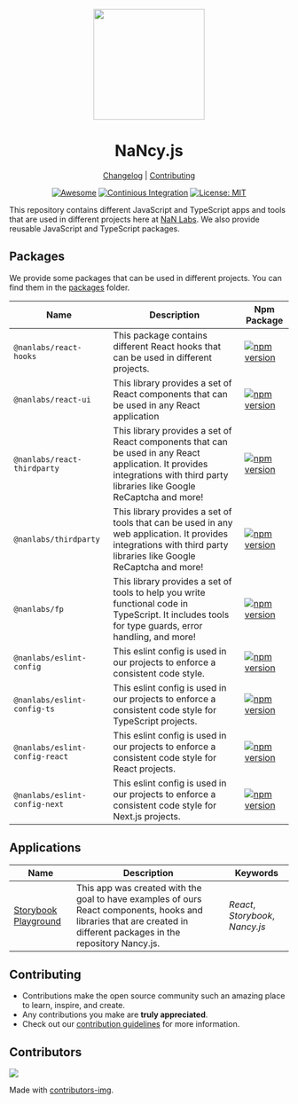 <!--lint disable double-link awesome-heading awesome-git-repo-age awesome-toc-->

<div align="center">
<p>
    <img
        style="width: 200px"
        width="200"
        src="https://avatars.githubusercontent.com/u/4426989?s=200&v=4"
    >
</p>
<h1>NaNcy.js</h1>

[Changelog](#) |
[Contributing](./CONTRIBUTING.md)

</div>
<div align="center">

[![Awesome](https://awesome.re/mentioned-badge.svg)](https://github.com/nanlabs/awesome-nan)
[![Continious Integration][cibadge]][ciurl]
[![License: MIT][licensebadge]][licenseurl]

</div>

This repository contains different JavaScript and TypeScript apps and tools that are used in different projects here at [NaN Labs](https://www.nanlabs.com/).
We also provide reusable JavaScript and TypeScript packages.

## Packages

We provide some packages that can be used in different projects. You can find them in the [packages](./packages) folder.

| Name                           | Description                                                                                                                                                                    | Npm Package                                                                                                                                |
| ------------------------------ | ------------------------------------------------------------------------------------------------------------------------------------------------------------------------------ | ------------------------------------------------------------------------------------------------------------------------------------------ |
| `@nanlabs/react-hooks`         | This package contains different React hooks that can be used in different projects.                                                                                            | [![npm version](https://badge.fury.io/js/%40nanlabs%2Freact-hooks.svg)](https://badge.fury.io/js/%40nanlabs%2Freact-hooks)                 |
| `@nanlabs/react-ui`            | This library provides a set of React components that can be used in any React application                                                                                      | [![npm version](https://badge.fury.io/js/%40nanlabs%2Freact-ui.svg)](https://badge.fury.io/js/%40nanlabs%2Freact-ui)                       |
| `@nanlabs/react-thirdparty`    | This library provides a set of React components that can be used in any React application. It provides integrations with third party libraries like Google ReCaptcha and more! | [![npm version](https://badge.fury.io/js/%40nanlabs%2Freact-thirdparty.svg)](https://badge.fury.io/js/%40nanlabs%2Freact-thirdparty)       |
| `@nanlabs/thirdparty`          | This library provides a set of tools that can be used in any web application. It provides integrations with third party libraries like Google ReCaptcha and more!              | [![npm version](https://badge.fury.io/js/%40nanlabs%2Fthirdparty.svg)](https://badge.fury.io/js/%40nanlabs%2Fthirdparty)                   |
| `@nanlabs/fp`                  | This library provides a set of tools to help you write functional code in TypeScript. It includes tools for type guards, error handling, and more!                             | [![npm version](https://badge.fury.io/js/%40nanlabs%2Ffp.svg)](https://badge.fury.io/js/%40nanlabs%2Ffp)                                   |
| `@nanlabs/eslint-config`       | This eslint config is used in our projects to enforce a consistent code style.                                                                                                 | [![npm version](https://badge.fury.io/js/%40nanlabs%2Feslint-config.svg)](https://badge.fury.io/js/%40nanlabs%2Feslint-config)             |
| `@nanlabs/eslint-config-ts`    | This eslint config is used in our projects to enforce a consistent code style for TypeScript projects.                                                                         | [![npm version](https://badge.fury.io/js/%40nanlabs%2Feslint-config-ts.svg)](https://badge.fury.io/js/%40nanlabs%2Feslint-config-ts)       |
| `@nanlabs/eslint-config-react` | This eslint config is used in our projects to enforce a consistent code style for React projects.                                                                              | [![npm version](https://badge.fury.io/js/%40nanlabs%2Feslint-config-react.svg)](https://badge.fury.io/js/%40nanlabs%2Feslint-config-react) |
| `@nanlabs/eslint-config-next`  | This eslint config is used in our projects to enforce a consistent code style for Next.js projects.                                                                            | [![npm version](https://badge.fury.io/js/%40nanlabs%2Feslint-config-next.svg)](https://badge.fury.io/js/%40nanlabs%2Feslint-config-next)   |

## Applications

| Name                                                                                   | Description                                                                                                                                                          | Keywords                         |
| -------------------------------------------------------------------------------------- | -------------------------------------------------------------------------------------------------------------------------------------------------------------------- | -------------------------------- |
| [Storybook Playground](https://github.com/nanlabs/nancy.js/tree/main/apps/playground/) | This app was created with the goal to have examples of ours React components, hooks and libraries that are created in different packages in the repository Nancy.js. | _React_, _Storybook_, _Nancy.js_ |

## Contributing

- Contributions make the open source community such an amazing place to learn, inspire, and create.
- Any contributions you make are **truly appreciated**.
- Check out our [contribution guidelines](./CONTRIBUTING.md) for more information.

## Contributors

<a href="https://github.com/nanlabs/nancy.js/contributors">
  <img src="https://contrib.rocks/image?repo=nanlabs/nancy.js"/>
</a>

Made with [contributors-img](https://contrib.rocks).

[cibadge]: https://github.com/nanlabs/nancy.js/actions/workflows/ci.yml/badge.svg
[licensebadge]: https://img.shields.io/badge/License-MIT-blue.svg
[ciurl]: https://github.com/nanlabs/nancy.js/actions/workflows/ci.yml
[licenseurl]: https://github.com/nanlabs/nancy.js/blob/main/LICENSE
